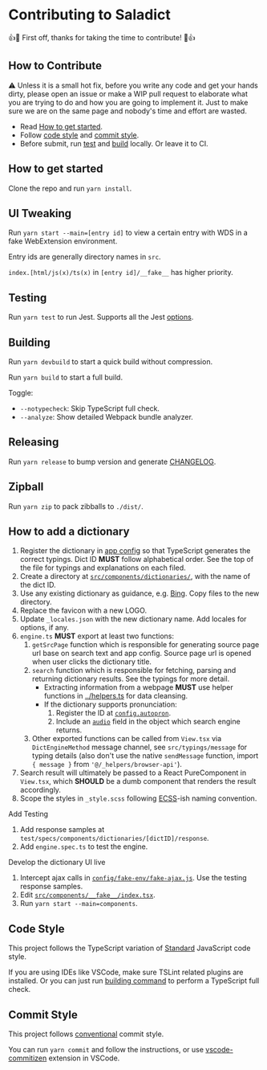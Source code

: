 # Contributing to Saladict

:+1::tada: First off, thanks for taking the time to contribute! :tada::+1:

## How to Contribute

:warning: Unless it is a small hot fix, before you write any code and get your hands dirty, please open an issue or make a WIP pull request to elaborate what you are trying to do and how you are going to implement it. Just to make sure we are on the same page and nobody's time and effort are wasted.

- Read [How to get started](#how-to-get-started).
- Follow [code style](#code-style) and [commit style](#commit-style).
- Before submit, run [test](#testing) and [build](#building) locally. Or leave it to CI.

## How to get started

Clone the repo and run `yarn install`.

## UI Tweaking

Run `yarn start --main=[entry id]` to view a certain entry with WDS in a fake WebExtension environment.

Entry ids are generally directory names in `src`.

`index.[html/js(x)/ts(x)` in `[entry id]/__fake__` has higher priority.

## Testing

Run `yarn test` to run Jest. Supports all the Jest [options](https://jestjs.io/docs/en/cli).

## Building

Run `yarn devbuild` to start a quick build without compression.

Run `yarn build` to start a full build.

Toggle:

- `--notypecheck`: Skip TypeScript full check.
- `--analyze`: Show detailed Webpack bundle analyzer.

## Releasing

Run `yarn release` to bump version and generate [CHANGELOG](./CHANGELOG.md).

## Zipball

Run `yarn zip` to pack zibballs to `./dist/`.

## How to add a dictionary

1. Register the dictionary in [app config](./src/app-config/dicts.ts) so that TypeScript generates the correct typings. Dict ID **MUST** follow alphabetical order. See the top of the file for typings and explanations on each filed.
1. Create a directory at [`src/components/dictionaries/`](./src/components/dictionaries/), with the name of the dict ID.
  1. Use any existing dictionary as guidance, e.g. [Bing](./src/components/dictionaries/bing). Copy files to the new directory.
  1. Replace the favicon with a new LOGO.
  1. Update `_locales.json` with the new dictionary name. Add locales for options, if any.
  1. `engine.ts` **MUST** export at least two functions:
     1. `getSrcPage` function which is responsible for generating source page url base on search text and app config. Source page url is opened when user clicks the dictionary title.
     1. `search` function which is responsible for fetching, parsing and returning dictionary results. See the typings for more detail.
        - Extracting information from a webpage **MUST** use helper functions in [../helpers.ts](./components/dictionaries/helpers.ts) for data cleansing.
        - If the dictionary supports pronunciation:
          1. Register the ID at [`config.autopron`](https://github.com/crimx/ext-saladict/blob/a88cfed84129418b65914351ca14b86d7b1b758b/src/app-config/index.ts#L202-L223).
          1. Include an [`audio`](https://github.com/crimx/ext-saladict/blob/a88cfed84129418b65914351ca14b86d7b1b758b/src/typings/server.ts#L5-L9) field in the object which search engine returns.
      1. Other exported functions can be called from `View.tsx` via `DictEngineMethod` message channel, see `src/typings/message` for typing details (also don't use the native `sendMessage` function, import `{ message }` from `'@/_helpers/browser-api'`).
  1. Search result will ultimately be passed to a React PureComponent in `View.tsx`, which **SHOULD** be a dumb component that renders the result accordingly.
  1. Scope the styles in `_style.scss` following [ECSS](http://ecss.io/chapter5.html#anatomy-of-the-ecss-naming-convention)-ish naming convention.

Add Testing

1. Add response samples at `test/specs/components/dictionaries/[dictID]/response`.
1. Add `engine.spec.ts` to test the engine.

Develop the dictionary UI live

1. Intercept ajax calls in [`config/fake-env/fake-ajax.js`](./config/fake-env/fake-ajax.js). Use the testing response samples.
1. Edit [`src/components/__fake__/index.tsx`](./src/components/__fake__/index.tsx).
1. Run `yarn start --main=components`.

## Code Style

This project follows the TypeScript variation of [Standard](https://standardjs.com) JavaScript code style.

If you are using IDEs like VSCode, make sure TSLint related plugins are installed. Or you can just run [building command](#building) to perform a TypeScript full check.

## Commit Style

This project follows [conventional](https://conventionalcommits.org/) commit style.

You can run `yarn commit` and follow the instructions, or use [vscode-commitizen](https://github.com/KnisterPeter/vscode-commitizen) extension in VSCode.
